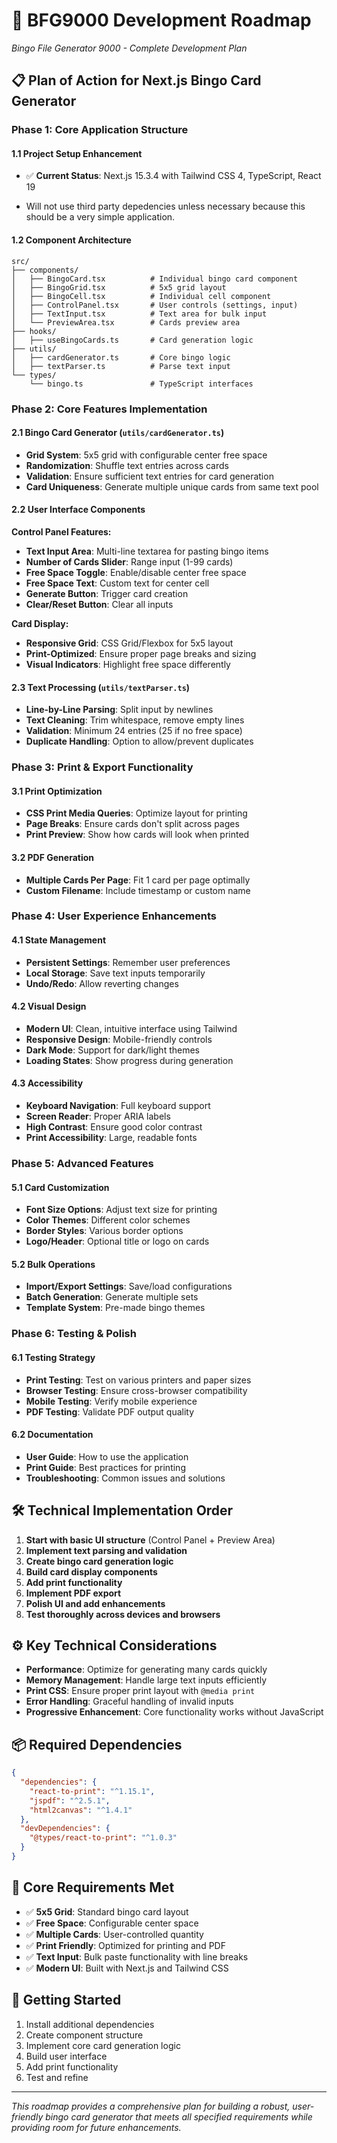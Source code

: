 # 🎯 BFG9000 Development Roadmap

_Bingo File Generator 9000 - Complete Development Plan_

## 📋 Plan of Action for Next.js Bingo Card Generator

### **Phase 1: Core Application Structure**

#### 1.1 Project Setup Enhancement

- ✅ **Current Status**: Next.js 15.3.4 with Tailwind CSS 4, TypeScript, React 19

- Will not use third party depedencies unless necessary because this should be a very simple application.

#### 1.2 Component Architecture

```
src/
├── components/
│   ├── BingoCard.tsx          # Individual bingo card component
│   ├── BingoGrid.tsx          # 5x5 grid layout
│   ├── BingoCell.tsx          # Individual cell component
│   ├── ControlPanel.tsx       # User controls (settings, input)
│   ├── TextInput.tsx          # Text area for bulk input
│   └── PreviewArea.tsx        # Cards preview area
├── hooks/
│   ├── useBingoCards.ts       # Card generation logic
├── utils/
│   ├── cardGenerator.ts       # Core bingo logic
│   ├── textParser.ts          # Parse text input
└── types/
    └── bingo.ts               # TypeScript interfaces
```

### **Phase 2: Core Features Implementation**

#### 2.1 Bingo Card Generator (`utils/cardGenerator.ts`)

- **Grid System**: 5x5 grid with configurable center free space
- **Randomization**: Shuffle text entries across cards
- **Validation**: Ensure sufficient text entries for card generation
- **Card Uniqueness**: Generate multiple unique cards from same text pool

#### 2.2 User Interface Components

**Control Panel Features:**

- **Text Input Area**: Multi-line textarea for pasting bingo items
- **Number of Cards Slider**: Range input (1-99 cards)
- **Free Space Toggle**: Enable/disable center free space
- **Free Space Text**: Custom text for center cell
- **Generate Button**: Trigger card creation
- **Clear/Reset Button**: Clear all inputs

**Card Display:**

- **Responsive Grid**: CSS Grid/Flexbox for 5x5 layout
- **Print-Optimized**: Ensure proper page breaks and sizing
- **Visual Indicators**: Highlight free space differently

#### 2.3 Text Processing (`utils/textParser.ts`)

- **Line-by-Line Parsing**: Split input by newlines
- **Text Cleaning**: Trim whitespace, remove empty lines
- **Validation**: Minimum 24 entries (25 if no free space)
- **Duplicate Handling**: Option to allow/prevent duplicates

### **Phase 3: Print & Export Functionality**

#### 3.1 Print Optimization

- **CSS Print Media Queries**: Optimize layout for printing
- **Page Breaks**: Ensure cards don't split across pages
- **Print Preview**: Show how cards will look when printed

#### 3.2 PDF Generation

- **Multiple Cards Per Page**: Fit 1 card per page optimally
- **Custom Filename**: Include timestamp or custom name

### **Phase 4: User Experience Enhancements**

#### 4.1 State Management

- **Persistent Settings**: Remember user preferences
- **Local Storage**: Save text inputs temporarily
- **Undo/Redo**: Allow reverting changes

#### 4.2 Visual Design

- **Modern UI**: Clean, intuitive interface using Tailwind
- **Responsive Design**: Mobile-friendly controls
- **Dark Mode**: Support for dark/light themes
- **Loading States**: Show progress during generation

#### 4.3 Accessibility

- **Keyboard Navigation**: Full keyboard support
- **Screen Reader**: Proper ARIA labels
- **High Contrast**: Ensure good color contrast
- **Print Accessibility**: Large, readable fonts

### **Phase 5: Advanced Features**

#### 5.1 Card Customization

- **Font Size Options**: Adjust text size for printing
- **Color Themes**: Different color schemes
- **Border Styles**: Various border options
- **Logo/Header**: Optional title or logo on cards

#### 5.2 Bulk Operations

- **Import/Export Settings**: Save/load configurations
- **Batch Generation**: Generate multiple sets
- **Template System**: Pre-made bingo themes

### **Phase 6: Testing & Polish**

#### 6.1 Testing Strategy

- **Print Testing**: Test on various printers and paper sizes
- **Browser Testing**: Ensure cross-browser compatibility
- **Mobile Testing**: Verify mobile experience
- **PDF Testing**: Validate PDF output quality

#### 6.2 Documentation

- **User Guide**: How to use the application
- **Print Guide**: Best practices for printing
- **Troubleshooting**: Common issues and solutions

## 🛠️ Technical Implementation Order

1. **Start with basic UI structure** (Control Panel + Preview Area)
2. **Implement text parsing and validation**
3. **Create bingo card generation logic**
4. **Build card display components**
5. **Add print functionality**
6. **Implement PDF export**
7. **Polish UI and add enhancements**
8. **Test thoroughly across devices and browsers**

## ⚙️ Key Technical Considerations

- **Performance**: Optimize for generating many cards quickly
- **Memory Management**: Handle large text inputs efficiently
- **Print CSS**: Ensure proper print layout with `@media print`
- **Error Handling**: Graceful handling of invalid inputs
- **Progressive Enhancement**: Core functionality works without JavaScript

## 📦 Required Dependencies

```json
{
  "dependencies": {
    "react-to-print": "^1.15.1",
    "jspdf": "^2.5.1",
    "html2canvas": "^1.4.1"
  },
  "devDependencies": {
    "@types/react-to-print": "^1.0.3"
  }
}
```

## 🎯 Core Requirements Met

- ✅ **5x5 Grid**: Standard bingo card layout
- ✅ **Free Space**: Configurable center space
- ✅ **Multiple Cards**: User-controlled quantity
- ✅ **Print Friendly**: Optimized for printing and PDF
- ✅ **Text Input**: Bulk paste functionality with line breaks
- ✅ **Modern UI**: Built with Next.js and Tailwind CSS

## 🚀 Getting Started

1. Install additional dependencies
2. Create component structure
3. Implement core card generation logic
4. Build user interface
5. Add print functionality
6. Test and refine

---

_This roadmap provides a comprehensive plan for building a robust, user-friendly bingo card generator that meets all specified requirements while providing room for future enhancements._
